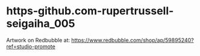 # https-github.com-rupertrussell-seigaiha_005
Artwork on Redbubble at: https://www.redbubble.com/shop/ap/59895240?ref=studio-promote
